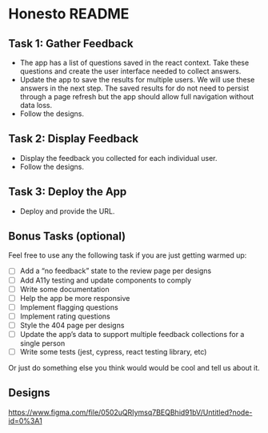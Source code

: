 # Honesto README
## Task 1: Gather Feedback
- The app has a list of questions saved in the react context.  Take these questions and create the user interface needed to collect answers.
- Update the app to save the results for multiple users.  We will use these answers in the next step.  The saved results for do not need to persist through a page refresh but the app should allow full navigation without data loss.
- Follow the designs.

## Task 2: Display Feedback
- Display the feedback you collected for each individual user.
- Follow the designs.

## Task 3: Deploy the App
- Deploy and provide the URL.

## Bonus Tasks (optional)
Feel free to use any the following task if you are just getting warmed up:

- [ ] Add a “no feedback” state to the review page per designs
- [ ] Add A11y testing and update components to comply
- [ ] Write some documentation
- [ ] Help the app be more responsive
- [ ] Implement flagging questions
- [ ] Implement rating questions
- [ ] Style the 404 page per designs
- [ ] Update the app’s data to support multiple feedback collections for a single person
- [ ] Write some tests (jest, cypress, react testing library, etc)

Or just do something else you think would would be cool and tell us about it.

## Designs
https://www.figma.com/file/0502uQRIymsq7BEQBhid91bV/Untitled?node-id=0%3A1
